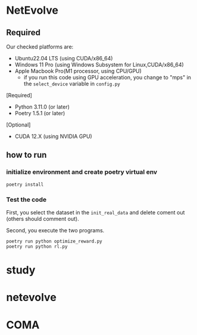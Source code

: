 # NetEvolve

## Required

Our checked platforms are:

- Ubuntu22.04 LTS (using CUDA/x86_64)
- Windows 11 Pro (using Windows Subsystem for Linux,CUDA/x86_64)
- Apple Macbook Pro(M1 processor, using CPU/GPU)
  - if you run this code using GPU acceleration, you change to "mps" in the `select_device` variable in `config.py`


[Required]

- Python 3.11.0 (or later)
- Poetry 1.5.1 (or later)

[Optional]

- CUDA 12.X (using NVIDIA GPU)

## how to run

### initialize environment and create poetry virtual env

```
poetry install
```

### Test the code

First, you select the dataset in the `init_real_data` and delete coment out (others 
should comment out).

Second, you execute the two programs.

```
poetry run python optimize_reward.py
poetry run python rl.py
```

# study
# netevolve
# COMA
